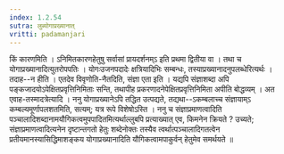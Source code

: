 ```yaml
---
index: 1.2.54
sutra: लुब्योगाप्रख्यानात्
vritti: padamanjari
---
```


 किं कारणमिति । ऽनिमितकारणहेतुषु सर्वासां प्रायदर्शनम्ऽ इति प्रथमा द्वितीया वा । तथा च योगाप्रख्यानादित्युतरोपपतिः । योगःउजनपदादेः क्षत्रियादिभिः सम्बन्धः, तस्याप्रख्यानादनुपलब्धेरित्यर्थः । तदाह--न हीति । एतदेव विवृणोति-नैतदिति, संज्ञा एता इति । यद्यपि संज्ञाशब्दा अपि पङ्कजादयोऽपेक्षितप्रवृत्तिनिमिताः सन्ति, तथापीह प्रकरणादनेपेक्षितप्रवृत्तिनिमिता अपीति बोद्धव्यम् । अत एवाह-तस्मादत्रेत्यादि । ननु योगाप्रख्यानेऽपि तद्धित उत्पद्यते, तद्यथा--ऽकम्बलाच्च संज्ञायाम्ऽ कम्बल्यमूर्णापलशतमिति, सत्यम्; यत्र रूपे विशेषोऽस्ति । ननु च संज्ञाप्रमाणत्वादिति पञ्चालादिशब्दानामयौगिकत्वमुपपादितमित्यर्थाल्लुबपि प्रत्याख्यात् एव, किमनेन क्रियते ? उच्यते; संज्ञाप्रमाणत्वादित्यनेन दृष्टान्तगतो हेतुः शब्देनोक्तः तस्यैव त्वर्थात्पञ्चालादिगतत्वेन प्रतीयमानस्यासिद्धिमाशङ्कय योगाप्रख्यानादिति यौगिकत्वामपाकुर्वन् हेतुमेव समर्थयते ॥